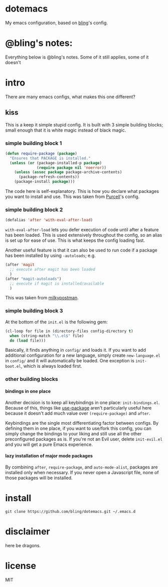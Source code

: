 # dotemacs

My emacs configuration, based on [bling][4]'s config.

# @bling's notes:

Everything below is @bling's notes. Some of it still applies, some of it doesn't

# intro

There are many emacs configs, what makes this one different?

## kiss

This is a keep it simple stupid config.  It is built with 3 simple building blocks; small enough that it is white magic instead of black magic.

### simple building block 1

``` cl
(defun require-package (package)
  "Ensures that PACKAGE is installed."
  (unless (or (package-installed-p package)
              (require package nil 'noerror))
    (unless (assoc package package-archive-contents)
      (package-refresh-contents))
    (package-install package)))
```

The code here is self-explanatory.  This is how you declare what packages you want to install and use.  This was taken from [Purcell][1]'s config.

### simple building block 2

``` cl
(defalias 'after 'with-eval-after-load)
```

`with-eval-after-load` lets you defer execution of code until after a feature has been loaded.  This is used extensively throughout the config, so an alias is set up for ease of use.  This is what keeps the config loading fast.

Another useful feature is that it can also be used to run code if a package has been installed by using `-autoloads`; e.g.

```cl
(after 'magit
  ;; execute after magit has been loaded
  )
(after "magit-autoloads")
  ;; execute if magit is installed/available
  )
```

This was taken from [milkypostman][2].

### simple building block 3

At the bottom of the `init.el` is the following gem:

``` cl
(cl-loop for file in (directory-files config-directory t)
  when (string-match "\\.el$" file)
  do (load file)))
```

Basically, it finds anything in `config/` and loads it.  If you want to add additional configuration for a new language, simply create `new-language.el` in `config/` and it will automatically be loaded.  One exception is `init-boot.el`, which is always loaded first.

### other building blocks

#### bindings in one place

Another decision is to keep all keybindings in one place: `init-bindings.el`.  Because of this, things like [use-package][3] aren't particularly useful here because it doesn't add much value over `(require-package)` and `after`.

Keybindings are the single most differentiating factor between configs.  By defining them in one place, if you want to use/fork this config, you can simply change the bindings to your liking and still use all the other preconfigured packages as is.  If you're not an Evil user, delete `init-evil.el` and you will get a pure Emacs experience.

#### lazy installation of major mode packages

By combining `after`, `require-package`, and `auto-mode-alist`, packages are installed only when necessary.  If you never open a Javascript file, none of those packages will be installed.

# install

`git clone https://github.com/bling/dotemacs.git ~/.emacs.d`

# disclaimer

here be dragons.

# license

MIT


[1]: https://github.com/purcell/emacs.d
[2]: http://milkbox.net/note/single-file-master-emacs-configuration/
[3]: https://github.com/jwiegley/use-package
[4]: https://github.com/bling/dotemacs
